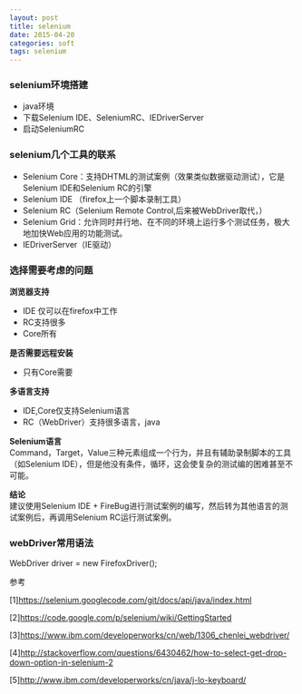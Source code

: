 ```yaml
---
layout: post
title: selenium
date: 2015-04-20
categories: soft
tags: selenium
---
```


### selenium环境搭建  

*	java环境
*	下载Selenium IDE、SeleniumRC、IEDriverServer
*	 启动SeleniumRC

### selenium几个工具的联系

*	Selenium Core：支持DHTML的测试案例（效果类似数据驱动测试），它是Selenium  IDE和Selenium  RC的引擎
*	Selenium IDE （firefox上一个脚本录制工具）
*	Selenium RC（Selenium Remote Control,后来被WebDriver取代，）
*	Selenium Grid：允许同时并行地、在不同的环境上运行多个测试任务，极大地加快Web应用的功能测试。
*	IEDriverServer（IE驱动）

### 选择需要考虑的问题

**浏览器支持**  
*	IDE 仅可以在firefox中工作
*	RC支持很多
*	Core所有  
  
**是否需要远程安装**  
*	只有Core需要  
  
**多语言支持**    
*	IDE,Core仅支持Selenium语言  
*	RC（WebDriver）支持很多语言，java  
  
**Selenium语言**    
Command，Target，Value三种元素组成一个行为，并且有辅助录制脚本的工具（如Selenium   IDE），但是他没有条件，循环，这会使复杂的测试编的困难甚至不可能。    
   
**结论**   
建议使用Selenium IDE + FireBug进行测试案例的编写，然后转为其他语言的测试案例后，再调用Selenium RC运行测试案例。

### webDriver常用语法
WebDriver driver = new FirefoxDriver();


参考

[1]<https://selenium.googlecode.com/git/docs/api/java/index.html>

[2]<https://code.google.com/p/selenium/wiki/GettingStarted>

[3]<https://www.ibm.com/developerworks/cn/web/1306_chenlei_webdriver/>

[4]<http://stackoverflow.com/questions/6430462/how-to-select-get-drop-down-option-in-selenium-2>

[5]<http://www.ibm.com/developerworks/cn/java/j-lo-keyboard/>
